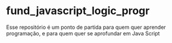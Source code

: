 # fund_javascript_logic_progr
Esse repositório é um ponto de partida para quem quer aprender programação, e para quem quer se aprofundar em Java Script
